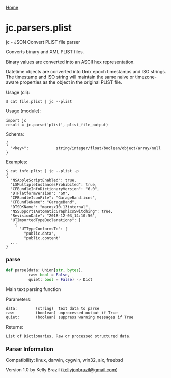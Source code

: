 [Home](https://kellyjonbrazil.github.io/jc/)
<a id="jc.parsers.plist"></a>

# jc.parsers.plist

jc - JSON Convert PLIST file parser

Converts binary and XML PLIST files.

Binary values are converted into an ASCII hex representation.

Datetime objects are converted into Unix epoch timestamps and ISO strings.
The timestamp and ISO string will maintain the same naive or timezone-aware
properties as the object in the original PLIST file.

Usage (cli):

    $ cat file.plist | jc --plist

Usage (module):

    import jc
    result = jc.parse('plist', plist_file_output)

Schema:

    {
      "<key>":            string/integer/float/boolean/object/array/null
    }

Examples:

    $ cat info.plist | jc --plist -p
    {
      "NSAppleScriptEnabled": true,
      "LSMultipleInstancesProhibited": true,
      "CFBundleInfoDictionaryVersion": "6.0",
      "DTPlatformVersion": "GM",
      "CFBundleIconFile": "GarageBand.icns",
      "CFBundleName": "GarageBand",
      "DTSDKName": "macosx10.13internal",
      "NSSupportsAutomaticGraphicsSwitching": true,
      "RevisionDate": "2018-12-03_14:10:56",
      "UTImportedTypeDeclarations": [
        {
          "UTTypeConformsTo": [
            "public.data",
            "public.content"
      ...
    }

<a id="jc.parsers.plist.parse"></a>

### parse

```python
def parse(data: Union[str, bytes],
          raw: bool = False,
          quiet: bool = False) -> Dict
```

Main text parsing function

Parameters:

    data:        (string)  text data to parse
    raw:         (boolean) unprocessed output if True
    quiet:       (boolean) suppress warning messages if True

Returns:

    List of Dictionaries. Raw or processed structured data.

### Parser Information
Compatibility:  linux, darwin, cygwin, win32, aix, freebsd

Version 1.0 by Kelly Brazil (kellyjonbrazil@gmail.com)
